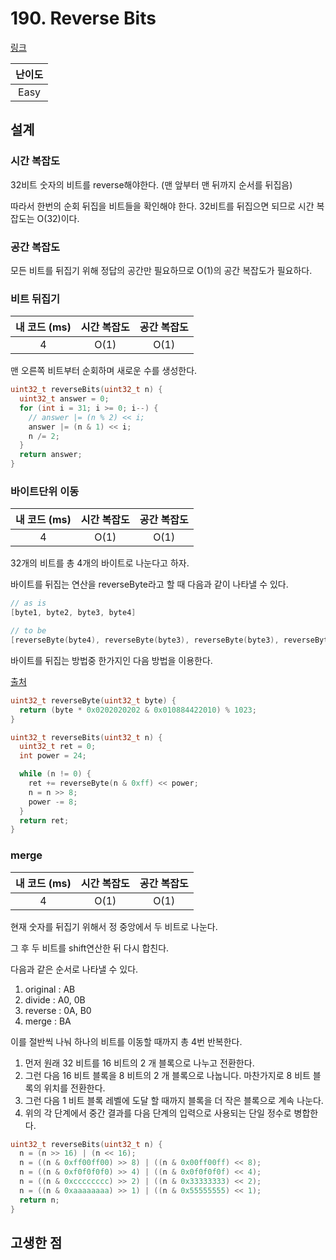 # 190. Reverse Bits

[링크](https://leetcode.com/problems/reverse-bits/submissions/)

| 난이도 |
| :----: |
|  Easy  |

## 설계

### 시간 복잡도

32비트 숫자의 비트를 reverse해야한다. (맨 앞부터 맨 뒤까지 순서를 뒤집음)

따라서 한번의 순회 뒤집을 비트들을 확인해야 한다. 32비트를 뒤집으면 되므로 시간 복잡도는 O(32)이다.

### 공간 복잡도

모든 비트를 뒤집기 위해 정답의 공간만 필요하므로 O(1)의 공간 복잡도가 필요하다.

### 비트 뒤집기

| 내 코드 (ms) | 시간 복잡도 | 공간 복잡도 |
| :----------: | :---------: | :---------: |
|      4       |    O(1)     |    O(1)     |

맨 오른쪽 비트부터 순회하며 새로운 수를 생성한다.

```cpp
uint32_t reverseBits(uint32_t n) {
  uint32_t answer = 0;
  for (int i = 31; i >= 0; i--) {
    // answer |= (n % 2) << i;
    answer |= (n & 1) << i;
    n /= 2;
  }
  return answer;
}
```

### 바이트단위 이동

| 내 코드 (ms) | 시간 복잡도 | 공간 복잡도 |
| :----------: | :---------: | :---------: |
|      4       |    O(1)     |    O(1)     |

32개의 비트를 총 4개의 바이트로 나눈다고 하자.

바이트를 뒤집는 연산을 reverseByte라고 할 때 다음과 같이 나타낼 수 있다.

```cpp
// as is
[byte1, byte2, byte3, byte4]

// to be
[reverseByte(byte4), reverseByte(byte3), reverseByte(byte3), reverseByte(byte1)]
```

바이트를 뒤집는 방법중 한가지인 다음 방법을 이용한다.

[출처](https://graphics.stanford.edu/~seander/bithacks.html#ReverseByteWith64BitsDiv)

```cpp
uint32_t reverseByte(uint32_t byte) {
  return (byte * 0x0202020202 & 0x010884422010) % 1023;
}
```

```cpp
uint32_t reverseBits(uint32_t n) {
  uint32_t ret = 0;
  int power = 24;

  while (n != 0) {
    ret += reverseByte(n & 0xff) << power;
    n = n >> 8;
    power -= 8;
  }
  return ret;
}
```

### merge

| 내 코드 (ms) | 시간 복잡도 | 공간 복잡도 |
| :----------: | :---------: | :---------: |
|      4       |    O(1)     |    O(1)     |

현재 숫자를 뒤집기 위해서 정 중앙에서 두 비트로 나눈다.

그 후 두 비트를 shift연산한 뒤 다시 합친다.

다음과 같은 순서로 나타낼 수 있다.

1. original : AB
2. divide : A0, 0B
3. reverse : 0A, B0
4. merge : BA

이를 절반씩 나눠 하나의 비트를 이동할 때까지 총 4번 반복한다.

1. 먼저 원래 32 비트를 16 비트의 2 개 블록으로 나누고 전환한다.
2. 그런 다음 16 비트 블록을 8 비트의 2 개 블록으로 나눕니다. 마찬가지로 8 비트 블록의 위치를 전환한다.
3. 그런 다음 1 비트 블록 레벨에 도달 할 때까지 블록을 더 작은 블록으로 계속 나눈다.
4. 위의 각 단계에서 중간 결과를 다음 단계의 입력으로 사용되는 단일 정수로 병합한다.

```cpp
uint32_t reverseBits(uint32_t n) {
  n = (n >> 16) | (n << 16);
  n = ((n & 0xff00ff00) >> 8) | ((n & 0x00ff00ff) << 8);
  n = ((n & 0xf0f0f0f0) >> 4) | ((n & 0x0f0f0f0f) << 4);
  n = ((n & 0xcccccccc) >> 2) | ((n & 0x33333333) << 2);
  n = ((n & 0xaaaaaaaa) >> 1) | ((n & 0x55555555) << 1);
  return n;
}
```

## 고생한 점
